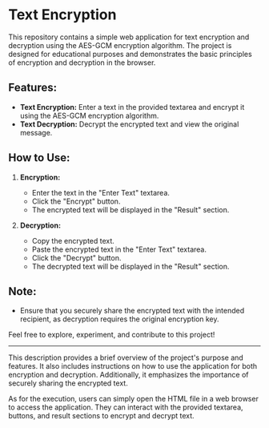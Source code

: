 # Text Encryption

This repository contains a simple web application for text encryption and decryption using the AES-GCM encryption algorithm. The project is designed for educational purposes and demonstrates the basic principles of encryption and decryption in the browser.

## Features:

- **Text Encryption:** Enter a text in the provided textarea and encrypt it using the AES-GCM encryption algorithm.
- **Text Decryption:** Decrypt the encrypted text and view the original message.

## How to Use:

1. **Encryption:**
   - Enter the text in the "Enter Text" textarea.
   - Click the "Encrypt" button.
   - The encrypted text will be displayed in the "Result" section.

2. **Decryption:**
   - Copy the encrypted text.
   - Paste the encrypted text in the "Enter Text" textarea.
   - Click the "Decrypt" button.
   - The decrypted text will be displayed in the "Result" section.

## Note:
- Ensure that you securely share the encrypted text with the intended recipient, as decryption requires the original encryption key.

Feel free to explore, experiment, and contribute to this project!

---

This description provides a brief overview of the project's purpose and features. It also includes instructions on how to use the application for both encryption and decryption. Additionally, it emphasizes the importance of securely sharing the encrypted text.

As for the execution, users can simply open the HTML file in a web browser to access the application. They can interact with the provided textarea, buttons, and result sections to encrypt and decrypt text.
